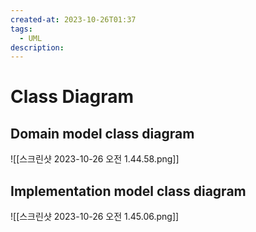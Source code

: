 ```yaml
---
created-at: 2023-10-26T01:37
tags:
  - UML
description:
---
```

# Class Diagram
## Domain model class diagram
![[스크린샷 2023-10-26 오전 1.44.58.png]]

## Implementation model class diagram
![[스크린샷 2023-10-26 오전 1.45.06.png]]